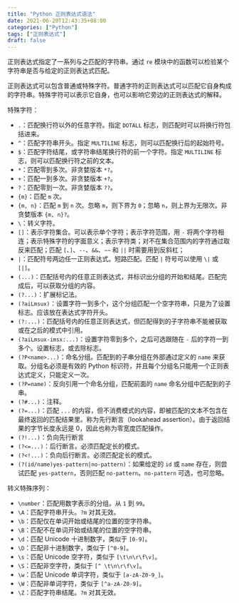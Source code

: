 ```yaml
---
title: "Python 正则表达式语法"
date: 2021-06-20T12:43:35+08:00
categories: ["Python"]
tags: ["正则表达式"]
draft: false
---
```


正则表达式指定了一系列与之匹配的字符串。通过 `re` 模块中的函数可以检验某个字符串是否与给定的正则表达式匹配。

正则表达式可以包含普通或特殊字符。普通字符的正则表达式可以匹配它自身构成的字符串。特殊字符可以表示它自身，也可以影响它旁边的正则表达式的解释。

<!--more-->

特殊字符：

- `.`：匹配换行符以外的任意字符。指定 `DOTALL` 标志，则匹配时可以将换行符包括进来。
- `^`：匹配字符串开头。指定 `MULTILINE` 标志，则可以匹配换行后的起始符号。
- `$`：匹配字符结尾，或字符串结尾换行符的前一个字符。指定 `MULTILINE` 标志，则可以匹配换行符之前的文本。
- `*`：匹配零到多次。非贪婪版本 `*?`。
- `+`：匹配一到多次。非贪婪版本 `+?`。
- `?`：匹配零到一次。非贪婪版本 `??`。
- `{m}`：匹配 `m` 次。
- `{m, n}`：匹配 `m` 到 `n` 次。忽略 `m`，则下界为 `0`；忽略 `n`，则上界为无限次。非贪婪版本 `{m, n}?`。
- `\`：转义字符。
- `[]`：表示字符集合。可以表示单个字符；表示字符范围，用 `-` 将两个字符相连；表示特殊字符的字面意义；表示字符类；对不在集合范围内的字符通过取反来匹配；匹配 `[`、`]`、`--`、`&&`、`~~` 和 `||` 时需要用到反斜杠；
- `|`：匹配符号两边任一正则表达式。短路匹配。匹配 `|` 符号可以使用 `\|` 或 `[|]`。
- `(...)`：匹配括号内的任意正则表达式，并标识出分组的开始和结尾。匹配完成后，可以获取分组的内容。
- `(?...)`：扩展标记法。
- `(?aiLmsux)`：设置字符一到多个，这个分组匹配一个空字符串，只是为了设置标志。应该放在表达式字符开头。
- `(?:...)`：匹配括号内的任意正则表达式，但匹配得到的子字符串不能被获取或在之后的模式中引用。
- `(?aiLmsux-imsx:...)`：设置字符零到多个，之后可选跟随在 `-` 后的字符一到多个。设置标志，或去除标志。
- `(?P<name>...)`：命名分组。匹配到的子串分组在外部通过定义的 `name` 来获取。分组名必须是有效的 Python 标识符，并且每个分组名只能用一个正则表达式定义，只能定义一次。
- `(?P=name)`：反向引用一个命名分组，匹配前面的 `name` 命名分组中匹配到的子串。
- `(?#...)`：注释。
- `(?=...)`：匹配 `...` 的内容，但不消费模式的内容，即被匹配的文本不包含在最终返回的匹配结果里。称为先行断言（lookahead assertion）。由于返回结果的字节长度永远是 0，因此也称为零宽度匹配操作。
- `(?!...)`：负向先行断言
- `(?<=...)`：后行断言。必须匹配定长的模式。
- `(?<!...)`：负向后行断言。必须匹配定长的模式。
- `(?(id/name)yes-pattern|no-pattern)`：如果给定的 `id` 或 `name` 存在，则尝试匹配 `yes-pattern`，否则匹配 `no-pattern`。`no-pattern` 可选，也可忽略。

转义特殊序列：

- `\number`：匹配用数字表示的分组。从 `1` 到 `99`。
- `\A`：匹配字符串开头。`?m` 对其无效。
- `\b`：匹配仅在单词开始或结尾的位置的空字符串。
- `\B`：匹配不在单词开始或结尾的位置的空字符串。
- `\d`：匹配 Unicode 十进制数字，类似于 `[0-9]`。
- `\D`：匹配非十进制数字，类似于 `[^0-9]`。
- `\s`：匹配 Unicode 空字符，类似于 `[\t\n\r\f\v]`。
- `\S`：匹配非空字符，类似于 `[^ \t\n\r\f\v]`。
- `\w`：匹配 Unicode 单词字符，类似于 `[a-zA-Z0-9_]`。
- `\W`：匹配非单词字符，类似于 `[^a-zA-Z0-9]`。
- `\Z`：匹配字符串结尾。`?m` 对其无效。

